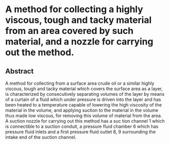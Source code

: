 # A method for collecting a highly viscous, tough and tacky material from an area covered by such material, and a nozzle for carrying out the method.

## Abstract
A method for collecting from a surface area crude oil or a similar highly viscous, tough and tacky material which covers the surface area as a layer, is characterized by consecutively separating volumes of the layer by means of a curtain of a fluid which under pressure is driven into the layer and has been heated to a temperature capable of lowering the high viscosity of the material in the volume, and applying suction to the material in the volume thus made low viscous, for removing this volume of material from the area. A suction nozzle for carrying out this method has a suc tion channel 1 which is connectible to a suction conduit, a pressure fluid chamber 6 which has pressure fluid inlets and a first pressure fluid outlet 8, 9 surrounding the intake end of the suction channel.